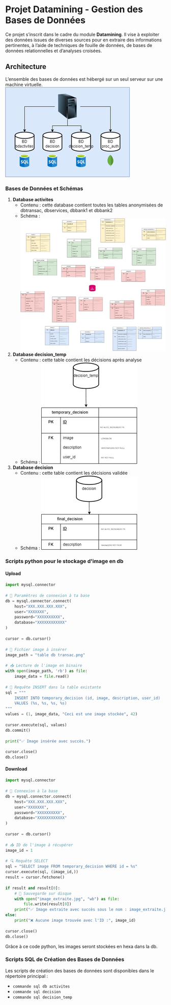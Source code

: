 # Projet Datamining - Gestion des Bases de Données

Ce projet s’inscrit dans le cadre du module **Datamining**. Il vise à exploiter des données issues de diverses sources pour en extraire des informations pertinentes, à l’aide de techniques de fouille de données, de bases de données relationnelles et d’analyses croisées.

## Architecture
L’ensemble des bases de données est hébergé sur un seul serveur sur une machine virtuelle.
![architecture db](architecture.png)

### Bases de Données et Schémas
1. **Database activites**
   - Contenu : cette database contient toutes les tables anonymisées de dbtransac, dbservices, dbbank1 et dbbank2
   - Schéma : ![Database Service](table%20bd.png)
2. **Database decision_temp**
   - Contenu : cette table contient les décisions après analyse
   - Schéma : ![Database Service](table%20bd%20decicion_temp.png)
3. **Database decision**
   - Contenu : cette table contient les décisions validée
   - Schéma : ![Database Service](table%20bd%20decision.png)

### Scripts python pour le stockage d'image en db
#### Upload 
```python
import mysql.connector

# 🔧 Paramètres de connexion à ta base
db = mysql.connector.connect(
    host="XXX.XXX.XXX.XXX",
    user="XXXXXXX",
    password="XXXXXXXXXX",
    database="XXXXXXXXXXXX"
)

cursor = db.cursor()

# 📂 Fichier image à insérer
image_path = "table db transac.png"

# 📥 Lecture de l'image en binaire
with open(image_path, 'rb') as file:
    image_data = file.read()

# 📝 Requête INSERT dans la table existante
sql = """
    INSERT INTO temporary_decision (id, image, description, user_id)
    VALUES (%s, %s, %s, %s)
"""
values = (1, image_data, "Ceci est une image stockée", 42)

cursor.execute(sql, values)
db.commit()

print("✅ Image insérée avec succès.")

cursor.close()
db.close()

```
#### Download
```python
import mysql.connector

# 🔧 Connexion à la base
db = mysql.connector.connect(
    host="XXX.XXX.XXX.XXX",
    user="XXXXXXX",
    password="XXXXXXXXXX",
    database="XXXXXXXXXXXX"
)

cursor = db.cursor()

# 📥 ID de l'image à récupérer
image_id = 1

# 🔍 Requête SELECT
sql = "SELECT image FROM temporary_decision WHERE id = %s"
cursor.execute(sql, (image_id,))
result = cursor.fetchone()

if result and result[0]:
    # 📁 Sauvegarde sur disque
    with open("image_extraite.jpg", "wb") as file:
        file.write(result[0])
    print("✅ Image extraite avec succès sous le nom : image_extraite.jpg")
else:
    print("❌ Aucune image trouvée avec l'ID :", image_id)

cursor.close()
db.close()
```
Grâce à ce code python, les images seront stockées en hexa dans la db.
### Scripts SQL de Création des Bases de Données
Les scripts de création des bases de données sont disponibles dans le répertoire principal :
- `commande sql db activites`
- `commande sql decision`
- `commande sql decision_temp`



